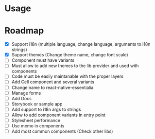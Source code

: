 # Usage

# Roadmap

- [x] Support i18n (multiple language, change language, arguments to i18n strings)
- [x] Support themes (Change theme name, change font scale)
- [ ] Component must have variants
- [ ] Must allow to add new themes to the lib provider and used with components
- [ ] Code must be easily maintanable with the proper layers
- [ ] Add Cell component and several variants
- [ ] Change name to react-native-essentialia
- [ ] Manage forms
- [ ] Add Docs
- [ ] Storybook or sample app
- [ ] Add support to i18n args to strings
- [ ] Allow to add component variants in entry point
- [ ] Stylesheet performance
- [ ] Use memo in components
- [ ] Add most common components (Check other libs)
